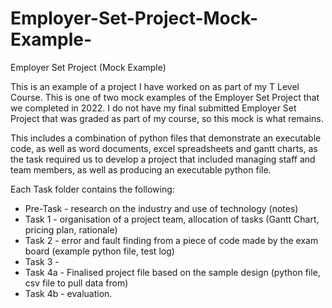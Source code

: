 # Employer-Set-Project-Mock-Example-
Employer Set Project (Mock Example)

This is an example of a project I have worked on as part of my T Level Course. This is one of two mock examples of the Employer Set Project that we completed in 2022. I do not have my final submitted Employer Set Project that was graded as part of my course, so this mock is what remains.

This includes a combination of python files that demonstrate an executable code, as well as word documents, excel spreadsheets and gantt charts, as the task required us to develop a project that included managing staff and team members, as well as producing an executable python file.

Each Task folder contains the following:
- Pre-Task - research on the industry and use of technology (notes)
- Task 1 - organisation of a project team, allocation of tasks (Gantt Chart, pricing plan, rationale)
- Task 2 - error and fault finding from a piece of code made by the exam board (example python file, test log)
- Task 3 -
- Task 4a - Finalised project file based on the sample design (python file, csv file to pull data from)
- Task 4b - evaluation.
